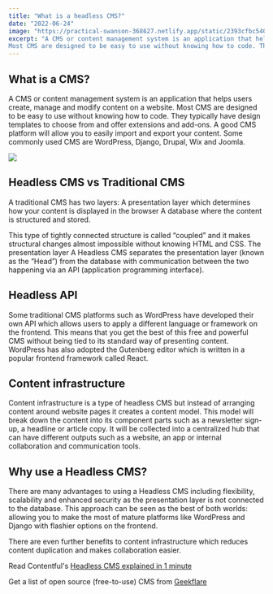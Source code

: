 ```yaml
---
title: "What is a headless CMS?"
date: "2022-06-24"
image: "https://practical-swanson-368627.netlify.app/static/2393cfbc54008805e68c09e98930ba8f/77672/undraw_Content_team_re_6rlg.png"
excerpt: "A CMS or content management system is an application that helps users create, manage and modify content on a website.
Most CMS are designed to be easy to use without knowing how to code. They typically have design templates to choose from and offer extensions and add-ons. A good CMS platform will allow you to easily import and export your content."
---
```


<article>

<h1> What is a CMS? </h1>

A CMS or content management system is an application that helps users create, manage and modify content on a website.
Most CMS are designed to be easy to use without knowing how to code. They typically have design templates to choose from and offer extensions and add-ons. A good CMS platform will allow you to easily import and export your content.
Some commonly used CMS are WordPress, Django, Drupal, Wix and Joomla.

![](https://practical-swanson-368627.netlify.app/static/2393cfbc54008805e68c09e98930ba8f/77672/undraw_Content_team_re_6rlg.png)

<h2> Headless CMS vs Traditional CMS </h2>

A traditional CMS has two layers:
A presentation layer which determines how your content is displayed in the browser
A database where the content is structured and stored.

This type of tightly connected structure is called “coupled” and it makes structural changes almost impossible without knowing HTML and CSS. The presentation layer
A Headless CMS separates the presentation layer (known as the “Head”) from the database with communication between the two happening via an API (application programming interface).

<h2> Headless API </h2>

Some traditional CMS platforms such as WordPress have developed their own API which allows users to apply a different language or framework on the frontend. This means that you get the best of this free and powerful CMS without being tied to its standard way of presenting content.
WordPress has also adopted the Gutenberg editor which is written in a popular frontend framework called React.

<h2> Content infrastructure </h2>

Content infrastructure is a type of headless CMS but instead of arranging content around website pages it creates a content model. This model will break down the content into its component parts such as a newsletter sign-up, a headline or article copy. It will be collected into a centralized hub that can have different outputs such as a website, an app or internal collaboration and communication tools.

<h2> Why use a Headless CMS? </h2>

There are many advantages to using a Headless CMS including flexibility, scalability and enhanced security as the presentation layer is not connected to the database. This approach can be seen as the best of both worlds: allowing you to make the most of mature platforms like WordPress and Django with flashier options on the frontend.

There are even further benefits to content infrastructure which reduces content duplication and makes collaboration easier.

Read Contentful's [Headless CMS explained in 1 minute](https://www.contentful.com/r/knowledgebase/what-is-headless-cms/)

Get a list of open source (free-to-use) CMS from [Geekflare](https://geekflare.com/open-source-headless-cms/)

</article>
